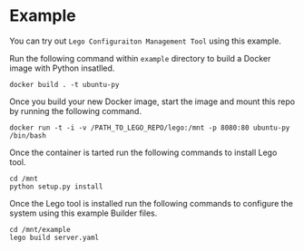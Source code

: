 # Example

You can try out `Lego Configuraiton Management Tool` using this example.

Run the following command within `example` directory to build a Docker image with Python insatlled.

```
docker build . -t ubuntu-py
```

Once you build your new Docker image, start the image and mount this repo by running the following command.

```
docker run -t -i -v /PATH_TO_LEGO_REPO/lego:/mnt -p 8080:80 ubuntu-py /bin/bash
```

Once the container is tarted run the following commands to install Lego tool.

```
cd /mnt
python setup.py install
```

Once the Lego tool is installed run the following commands to configure the system using this example Builder files.

```
cd /mnt/example
lego build server.yaml
```
